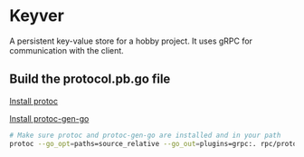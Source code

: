 # Keyver

A persistent key-value store for a hobby project. It uses gRPC for communication with the client.

## Build the protocol.pb.go file

[Install protoc](https://github.com/protocolbuffers/protobuf/releases)

[Install protoc-gen-go](https://developers.google.com/protocol-buffers/docs/gotutorial#compiling-your-protocol-buffers)

```bash
# Make sure protoc and protoc-gen-go are installed and in your path
protoc --go_opt=paths=source_relative --go_out=plugins=grpc:. rpc/protocol.proto
```
